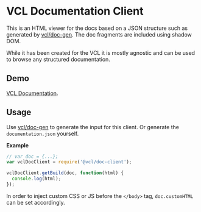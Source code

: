 # VCL Documentation Client

This is an HTML viewer for the docs based on a JSON structure
such as generated by [vcl/doc-gen](https://github.com/vcl/doc-gen).
The doc fragments are included using shadow DOM.

While it has been created for the VCL it is mostly agnostic
and can be used to browse any structured documentation.

## Demo

[VCL Documentation](https://vcl.github.io).

## Usage

Use [vcl/doc-gen](https://github.com/vcl/doc-gen) to generate the input for
this client.
Or generate the `documentation.json` yourself.

**Example**

```JavaScript
// var doc = {...};
var vclDocClient = require('@vcl/doc-client');

vclDocClient.getBuild(doc, function(html) {
  console.log(html);
});

```

In order to inject custom CSS or JS before the `</body>` tag,
`doc.customHTML` can be set accordingly.
